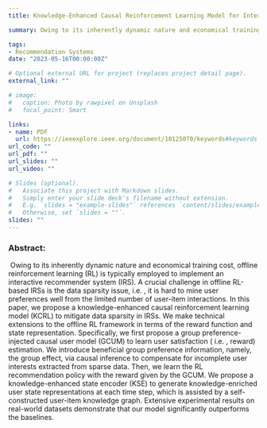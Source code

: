 ```yaml
---
title: Knowledge-Enhanced Causal Reinforcement Learning Model for Interactive Recommendation

summary: Owing to its inherently dynamic nature and economical training cost, offline reinforcement learning (RL) is typically employed to implement an interactive recommender system (IRS)......

tags:
- Recommendation Systems
date: "2023-05-16T00:00:00Z"

# Optional external URL for project (replaces project detail page).
external_link: ""

# image:
#   caption: Photo by rawpixel on Unsplash
#   focal_point: Smart

links:
- name: PDF
  url: https://ieeexplore.ieee.org/document/10125070/keywords#keywords
url_code: ""
url_pdf: ""
url_slides: ""
url_video: ""

# Slides (optional).
#   Associate this project with Markdown slides.
#   Simply enter your slide deck's filename without extension.
#   E.g. `slides = "example-slides"` references `content/slides/example-slides.md`.
#   Otherwise, set `slides = ""`.
slides: ""
---
```


### **Abstract:**

​		Owing to its inherently dynamic nature and economical training cost, offline reinforcement learning (RL) is typically employed to implement an interactive recommender system (IRS). A crucial challenge in offline RL-based IRSs is the data sparsity issue, i.e. , it is hard to mine user preferences well from the limited number of user-item interactions. In this paper, we propose a knowledge-enhanced causal reinforcement learning model (KCRL) to mitigate data sparsity in IRSs. We make technical extensions to the offline RL framework in terms of the reward function and state representation. Specifically, we first propose a group preference-injected causal user model (GCUM) to learn user satisfaction ( i.e. , reward) estimation. We introduce beneficial group preference information, namely, the group effect, via causal inference to compensate for incomplete user interests extracted from sparse data. Then, we learn the RL recommendation policy with the reward given by the GCUM. We propose a knowledge-enhanced state encoder (KSE) to generate knowledge-enriched user state representations at each time step, which is assisted by a self-constructed user-item knowledge graph. Extensive experimental results on real-world datasets demonstrate that our model significantly outperforms the baselines.

